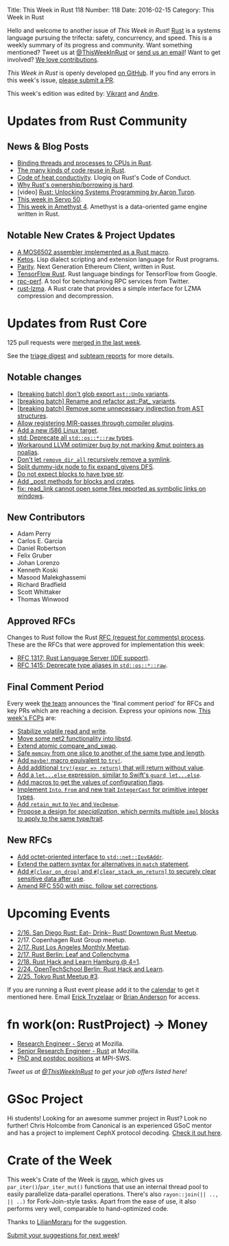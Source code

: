 Title: This Week in Rust 118
Number: 118
Date: 2016-02-15
Category: This Week in Rust

Hello and welcome to another issue of *This Week in Rust*!
[Rust](http://rust-lang.org) is a systems language pursuing the trifecta:
safety, concurrency, and speed. This is a weekly summary of its progress and
community. Want something mentioned? Tweet us at [@ThisWeekInRust](https://twitter.com/ThisWeekInRust) or [send us an
email](mailto:corey@octayn.net?subject=This%20Week%20in%20Rust%20Suggestion)!
Want to get involved? [We love
contributions](https://github.com/rust-lang/rust/blob/master/CONTRIBUTING.md).

*This Week in Rust* is openly developed [on GitHub](https://github.com/cmr/this-week-in-rust).
If you find any errors in this week's issue, [please submit a PR](https://github.com/cmr/this-week-in-rust/pulls).

This week's edition was edited by: [Vikrant](https://github.com/nasa42) and [Andre](https://github.com/llogiq).


# Updates from Rust Community

## News & Blog Posts

* [Binding threads and processes to CPUs in Rust](http://nitschinger.at/Binding-Threads-And-Processes-to-CPUs-in-Rust/).
* [The many kinds of code reuse in Rust](http://cglab.ca/~abeinges/blah/rust-reuse-and-recycle/).
* [Code of heat conductivity](https://llogiq.github.io/2016/02/10/code.html). Llogiq on Rust's Code of Conduct.
* [Why Rust's ownership/borrowing is hard](http://softwaremaniacs.org/blog/2016/02/12/ownership-borrowing-hard/en/).
* [video] [Rust: Unlocking Systems Programming by Aaron Turon](http://www.infoq.com/presentations/rust-thread-safety).
* [This week in Servo 50](http://blog.servo.org/2016/02/08/twis-50/).
* [This week in Amethyst 4](https://thisweekinamethyst.wordpress.com/2016/02/08/twia-4/). Amethyst is a data-oriented game engine written in Rust.

## Notable New Crates & Project Updates

* [A MOS6502 assembler implemented as a Rust macro](https://play.rust-lang.org/?gist=a18d697454f9261b28ff&version=stable).
* [Ketos](https://github.com/murarth/ketos). Lisp dialect scripting and extension language for Rust programs.
* [Parity](https://ethcore.io/parity.html). Next Generation Ethereum Client, written in Rust.
* [TensorFlow Rust](https://github.com/google/tensorflow-rust). Rust language bindings for TensorFlow from Google.
* [rpc-perf](https://github.com/twitter/rpc-perf). A tool for benchmarking RPC services from Twitter.
* [rust-lzma](https://github.com/fpgaminer/rust-lzma). A Rust crate that provides a simple interface for LZMA compression and decompression.

# Updates from Rust Core

125 pull requests were [merged in the last week][merged].

[merged]: https://github.com/issues?q=is%3Apr+org%3Arust-lang+is%3Amerged+merged%3A2016-02-08..2016-02-15

See the [triage digest][triage] and [subteam reports][subteam] for more details.

[triage]: https://internals.rust-lang.org/t/triage-digest-mon-feb-08-2016/3152
[subteam]: https://internals.rust-lang.org/t/subteam-reports-2016-02-12/3175

## Notable changes

* [[breaking batch] don't glob export `ast::UnOp` variants](https://github.com/rust-lang/rust/pull/31487).
* [[breaking batch] Rename and refactor ast::Pat_ variants](https://github.com/rust-lang/rust/pull/31581).
* [[breaking batch] Remove some unnecessary indirection from AST structures](https://github.com/rust-lang/rust/pull/31583).
* [Allow registering MIR-passes through compiler plugins](https://github.com/rust-lang/rust/pull/31425).
* [Add a new i586 Linux target](https://github.com/rust-lang/rust/pull/31629).
* [std: Deprecate all `std::os::*::raw` types](https://github.com/rust-lang/rust/pull/31551).
* [Workaround LLVM optimizer bug by not marking &mut pointers as noalias](https://github.com/rust-lang/rust/pull/31545).
* [Don't let `remove_dir_all` recursively remove a symlink](https://github.com/rust-lang/rust/pull/31468).
* [Split dummy-idx node to fix expand_givens DFS](https://github.com/rust-lang/rust/pull/31442).
* [Do not expect blocks to have type str](https://github.com/rust-lang/rust/pull/31651).
* [Add _post methods for blocks and crates](https://github.com/rust-lang/rust/pull/31562).
* [fix: read_link cannot open some files reported as symbolic links on windows](https://github.com/rust-lang/rust/pull/31630).

## New Contributors

* Adam Perry
* Carlos E. Garcia
* Daniel Robertson
* Felix Gruber
* Johan Lorenzo
* Kenneth Koski
* Masood Malekghassemi
* Richard Bradfield
* Scott Whittaker
* Thomas Winwood

## Approved RFCs

Changes to Rust follow the Rust [RFC (request for comments)
process](https://github.com/rust-lang/rfcs#rust-rfcs). These
are the RFCs that were approved for implementation this week:

* [RFC 1317: Rust Language Server (IDE support)](https://github.com/rust-lang/rfcs/pull/1317).
* [RFC 1415: Deprecate type aliases in `std::os::*::raw`](https://github.com/rust-lang/rfcs/pull/1415).

## Final Comment Period

Every week [the team](https://rust-lang.org/team.html) announces the
'final comment period' for RFCs and key PRs which are reaching a
decision. Express your opinions now. [This week's FCPs][fcp] are:

[fcp]: https://github.com/rust-lang/rfcs/labels/final-comment-period

* [Stabilize volatile read and write](https://github.com/rust-lang/rfcs/pull/1467).
* [Move some net2 functionality into libstd](https://github.com/rust-lang/rfcs/pull/1461).
* [Extend atomic compare_and_swap](https://github.com/rust-lang/rfcs/pull/1443).
* [Safe `memcpy` from one slice to another of the same type and length](https://github.com/rust-lang/rfcs/pull/1419).
* [Add `maybe!` macro equivalent to `try!`](https://github.com/rust-lang/rfcs/pull/1394).
* [Add additional `try!(expr => return)` that will return without value](https://github.com/rust-lang/rfcs/pull/1393).
* [Add a `let...else` expression, similar to Swift's `guard let...else`](https://github.com/rust-lang/rfcs/pull/1303).
* [Add macros to get the values of configuration flags](https://github.com/rust-lang/rfcs/pull/1258).
* [Implement `Into`, `From` and new trait `IntegerCast` for primitive integer types](https://github.com/rust-lang/rfcs/pull/1218).
* [Add `retain_mut` to `Vec` and `VecDeque`](https://github.com/rust-lang/rfcs/pull/1353).
* [Propose a design for _specialization_, which permits multiple `impl` blocks to apply to the same type/trait](https://github.com/rust-lang/rfcs/pull/1210).

## New RFCs

* [Add octet-oriented interface to `std::net::Ipv6Addr`](https://github.com/rust-lang/rfcs/pull/1498).
* [Extend the pattern syntax for alternatives in `match` statement](https://github.com/rust-lang/rfcs/pull/1500).
* [Add `#[clear_on_drop]` and `#[clear_stack_on_return]` to securely clear sensitive data after use](https://github.com/rust-lang/rfcs/pull/1496).
* [Amend RFC 550 with misc. follow set corrections](https://github.com/rust-lang/rfcs/pull/1494).

# Upcoming Events

* [2/16. San Diego Rust: Eat– Drink– Rust! Downtown Rust Meetup](http://www.meetup.com/San-Diego-Rust/events/228573576/).
*  2/17. Copenhagen Rust Group meetup.
* [2/17. Rust Los Angeles Monthly Meetup](http://www.meetup.com/Rust-Los-Angeles/events/228104697/).
* [2/17. Rust Berlin: Leaf and Collenchyma](http://www.meetup.com/Rust-Berlin/events/227321071/).
* [2/18. Rust Hack and Learn Hamburg @ 4=1](http://www.meetup.com/Rust-Meetup-Hamburg/events/228502426/?rv=ea1&_af=event&_af_eid=228502426&https=off).
* [2/24. OpenTechSchool Berlin: Rust Hack and Learn](http://www.meetup.com/opentechschool-berlin/).
* [2/25. Tokyo Rust Meetup #3](http://www.meetup.com/Tokyo-Rust-Meetup/events/228425744/).

If you are running a Rust event please add it to the [calendar] to get
it mentioned here. Email [Erick Tryzelaar][erickt] or [Brian
Anderson][brson] for access.

[calendar]: https://www.google.com/calendar/embed?src=apd9vmbc22egenmtu5l6c5jbfc%40group.calendar.google.com
[erickt]: mailto:erick.tryzelaar@gmail.com
[brson]: mailto:banderson@mozilla.com

# fn work(on: RustProject) -> Money

* [Research Engineer - Servo](https://careers.mozilla.org/en-US/position/ozy21fwU) at Mozilla.
* [Senior Research Engineer - Rust](https://careers.mozilla.org/en-US/position/o0H41fww) at Mozilla.
* [PhD and postdoc positions](http://plv.mpi-sws.org/rustbelt/) at MPI-SWS.

*Tweet us at [@ThisWeekInRust](https://twitter.com/ThisWeekInRust) to get your job offers listed here!*

# GSoc Project

Hi students! Looking for an awesome summer project in Rust? Look no further! Chris Holcombe from Canonical is an experienced GSoC mentor and has a project to implement CephX protocol decoding. [Check it out here](https://wiki.ubuntu.com/GoogleSoC2016/Ideas#Decode_CephX_Protocol).

# Crate of the Week

This week's Crate of the Week is [rayon](https://crates.io/crates/rayon),
which gives us `par_iter()`/`par_iter_mut()` functions that use an internal thread pool to easily parallelize data-parallel operations.
There's also `rayon::join(|| .., || ..)` for Fork-Join-style tasks. Apart from the ease of use, it also performs very well, comparable to hand-optimized code.

Thanks to [LilianMoraru](https://users.rust-lang.org/users/LilianMoraru) for the suggestion.

[Submit your suggestions for next week][submit_crate]!

[submit_crate]: https://users.rust-lang.org/t/crate-of-the-week/2704
